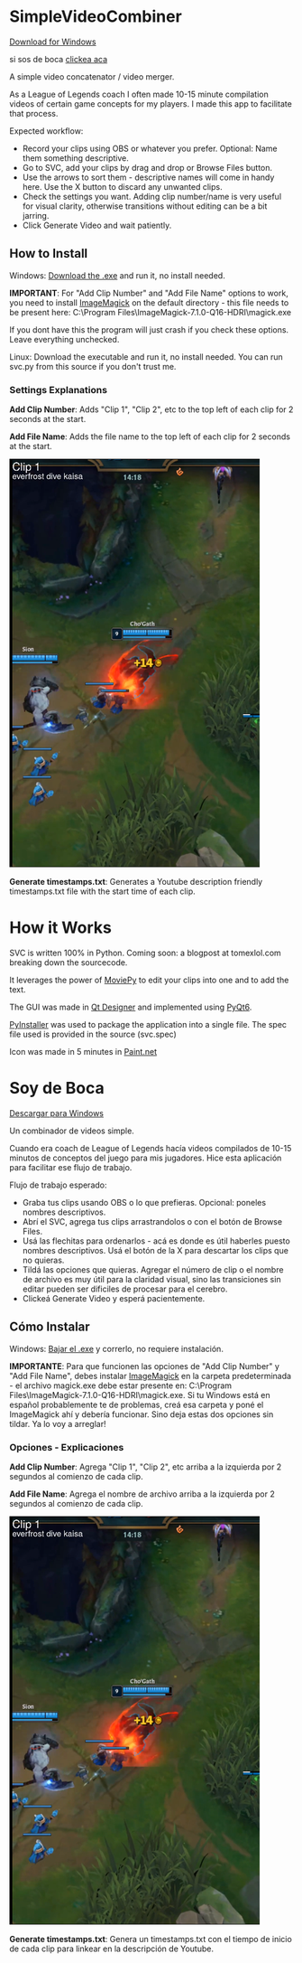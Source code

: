 # SimpleVideoCombiner
[Download for Windows](https://github.com/tomexlol/simplevideocombiner/releases/download/v1.0.0/svc.exe)


si sos de boca [clickea aca](#soy-de-boca)



A simple video concatenator / video merger.

As a League of Legends coach I often made 10-15 minute compilation videos of certain game concepts for my players. I made this app to facilitate that process.

Expected workflow:
* Record your clips using OBS or whatever you prefer. Optional: Name them something descriptive.
* Go to SVC, add your clips by drag and drop or Browse Files button.
* Use the arrows to sort them - descriptive names will come in handy here. Use the X button to discard any unwanted clips.
* Check the settings you want. Adding clip number/name is very useful for visual clarity, otherwise transitions without editing can be a bit jarring.
* Click Generate Video and wait patiently.

## How to Install
Windows: [Download the .exe](https://github.com/tomexlol/simplevideocombiner/releases/download/v1.0.0/svc.exe) and run it, no install needed.

**IMPORTANT**: For "Add Clip Number" and "Add File Name" options to work, you need to install [ImageMagick](https://imagemagick.org/archive/binaries/ImageMagick-7.1.0-62-Q16-HDRI-x64-dll.exe) on the default directory - this file needs to be present here: C:\Program Files\ImageMagick-7.1.0-Q16-HDRI\magick.exe

If you dont have this the program will just crash if you check these options. Leave everything unchecked.

Linux: Download the executable and run it, no install needed. You can run svc.py from this source if you don't trust me.



### Settings Explanations

**Add Clip Number**: Adds "Clip 1", "Clip 2", etc to the top left of each clip for 2 seconds at the start.

**Add File Name**: Adds the file name to the top left of each clip for 2 seconds at the start.

![](https://github.com/tomexlol/tomexlol.github.io/blob/master/assets/images/samplesettings)


**Generate timestamps.txt**: Generates a Youtube description friendly timestamps.txt file with the start time of each clip.



# How it Works

SVC is written 100% in Python. Coming soon: a blogpost at tomexlol.com breaking down the sourcecode.

It leverages the power of [MoviePy](https://zulko.github.io/moviepy/) to edit your clips into one and to add the text.

The GUI was made in [Qt Designer](https://doc.qt.io/qt-6/qtdesigner-manual.html) and implemented using [PyQt6](https://www.riverbankcomputing.com/software/pyqt/).

[PyInstaller](https://pyinstaller.org/en/stable/) was used to package the application into a single file. The spec file used is provided in the source (svc.spec)

Icon was made in 5 minutes in [Paint.net](https://www.getpaint.net/)

# Soy de Boca
[Descargar para Windows](https://github.com/tomexlol/simplevideocombiner/releases/download/v1.0.0/svc.exe)

Un combinador de videos simple.

Cuando era coach de League of Legends hacía videos compilados de 10-15 minutos de conceptos del juego para mis jugadores. Hice esta aplicación para facilitar ese flujo de trabajo.


Flujo de trabajo esperado:
* Graba tus clips usando OBS o lo que prefieras. Opcional: poneles nombres descriptivos.
* Abrí el SVC, agrega tus clips arrastrandolos o con el botón de Browse Files.
* Usá las flechitas para ordenarlos - acá es donde es útil haberles puesto nombres descriptivos. Usá el botón de la X para descartar los clips que no quieras.
* Tildá las opciones que quieras. Agregar el número de clip o el nombre de archivo es muy útil para la claridad visual, sino las transiciones sin editar pueden ser dificiles de procesar para el cerebro.
* Clickeá Generate Video y esperá pacientemente.


## Cómo Instalar
Windows: [Bajar el .exe](https://github.com/tomexlol/simplevideocombiner/releases/download/v1.0.0/svc.exe) y correrlo, no requiere instalación.

**IMPORTANTE**: Para que funcionen las opciones de "Add Clip Number" y "Add File Name", debes instalar [ImageMagick](https://imagemagick.org/archive/binaries/ImageMagick-7.1.0-62-Q16-HDRI-x64-dll.exe) en la carpeta predeterminada - el archivo magick.exe debe estar presente en: C:\Program Files\ImageMagick-7.1.0-Q16-HDRI\magick.exe. Si tu Windows está en español probablemente te de problemas, creá esa carpeta y poné el ImageMagick ahí y debería funcionar. Sino deja estas dos opciones sin tildar. Ya lo voy a arreglar!


### Opciones - Explicaciones

**Add Clip Number**: Agrega "Clip 1", "Clip 2", etc arriba a la izquierda por 2 segundos al comienzo de cada clip.

**Add File Name**: Agrega el nombre de archivo arriba a la izquierda por 2 segundos al comienzo de cada clip.

![](https://github.com/tomexlol/tomexlol.github.io/blob/master/assets/images/samplesettings)


**Generate timestamps.txt**: Genera un timestamps.txt con el tiempo de inicio de cada clip para linkear en la descripción de Youtube.
